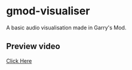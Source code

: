# gmod-visualiser
A basic audio visualisation made in Garry's Mod.

## Preview video
[Click Here](https://www.youtube.com/watch?v=rR4ej7PzKog)